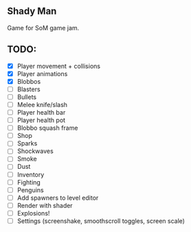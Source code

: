 ## Shady Man

Game for SoM game jam.

## TODO:
 - [X] Player movement + collisions
 - [X] Player animations
 - [X] Blobbos
 - [ ] Blasters
 - [ ] Bullets
 - [ ] Melee knife/slash
 - [ ] Player health bar
 - [ ] Player health pot
 - [ ] Blobbo squash frame
 - [ ] Shop
 - [ ] Sparks
 - [ ] Shockwaves
 - [ ] Smoke
 - [ ] Dust
 - [ ] Inventory
 - [ ] Fighting
 - [ ] Penguins
 - [ ] Add spawners to level editor
 - [ ] Render with shader
 - [ ] Explosions!
 - [ ] Settings (screenshake, smoothscroll toggles, screen scale)